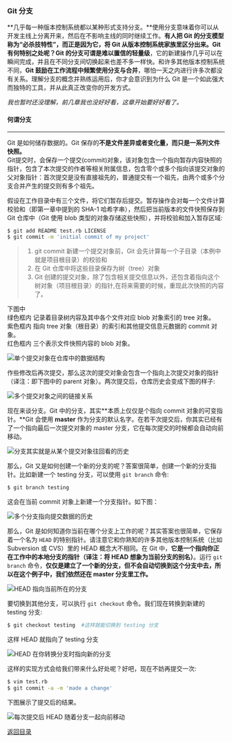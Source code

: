 
### Git 分支

**几乎每一种版本控制系统都以某种形式支持分支。**使用分支意味着你可以从开发主线上分离开来，然后在不影响主线的同时继续工作。**有人把 Git 的分支模型称为“必杀技特性”，**而正是因为它，将 Git 从版本控制系统家族里区分出来。Git 有何特别之处呢？Git 的分支可谓是难以置信的**轻量级**，它的新建操作几乎可以在瞬间完成，并且在不同分支间切换起来也差不多一样快。和许多其他版本控制系统不同，**Git 鼓励在工作流程中频繁使用分支与合并**，哪怕一天之内进行许多次都没有关系。理解分支的概念并熟练运用后，你才会意识到为什么 Git 是一个如此强大而独特的工具，并从此真正改变你的开发方式。

*我也暂时还没理解，前几章我也没好好看，这章开始要好好看了。*

#### 何谓分支

- - -

Git 是如何储存数据的。Git 保存的**不是文件差异或者变化量，而只是一系列文件快照。**   
Git提交时，会保存一个提交(commit)对象，该对象包含一个指向暂存内容快照的指针，包含了本次提交的作者等相关附属信息，包含零个或多个指向该提交对象的父对象指针：首次提交是没有直接祖先的，普通提交有一个祖先，由两个或多个分支合并产生的提交则有多个祖先。   

假设在工作目录中有三个文件，将它们暂存后提交。暂存操作会对每一个文件计算校验和（即第一章中提到的 SHA-1 哈希字串），然后把当前版本的文件快照保存到 Git 仓库中（Git 使用 blob 类型的对象存储这些快照），并将校验和加入暂存区域:


```bash
$ git add README test.rb LICENSE
$ git commit -m 'initial commit of my project'
```

> 1. git commit 新建一个提交对象前，Git 会先计算每一个子目录（本例中就是项目根目录）的校验和   
> 2. 在 Git 仓库中将这些目录保存为树（tree）对象
> 3. Git 创建的提交对象，除了包含相关提交信息以外，还包含着指向这个树对象（项目根目录）的指针,在将来需要的时候，重现此次快照的内容了。


下图中  
绿色框内 记录着目录树内容及其中各个文件对应 blob 对象索引的 tree 对象。    
紫色框内 指向 tree 对象（根目录）的索引和其他提交信息元数据的 commit 对象。     
红色框内 三个表示文件快照内容的 blob 对象。    

![单个提交对象在仓库中的数据结构](http://docs.pythontab.com/github/gitbook/_images/18333fig0301-tn.png)     

作些修改后再次提交，那么这次的提交对象会包含一个指向上次提交对象的指针（译注：即下图中的 parent 对象）。两次提交后，仓库历史会变成下图的样子:

![多个提交对象之间的链接关系](http://docs.pythontab.com/github/gitbook/_images/18333fig0302-tn.png)

现在来谈分支。Git 中的分支，其实**本质上仅仅是个指向 commit 对象的可变指针。**Git 会使用 **master** 作为分支的默认名字。在若干次提交后，你其实已经有了一个指向最后一次提交对象的 master 分支，它在每次提交的时候都会自动向前移动。

![ 分支其实就是从某个提交对象往回看的历史](http://docs.pythontab.com/github/gitbook/_images/18333fig0303-tn.png)

那么，Git 又是如何创建一个新的分支的呢？答案很简单，创建一个新的分支指针。比如新建一个 testing 分支，可以使用 `git branch` 命令:

```bash
$ git branch testing
```

这会在当前 commit 对象上新建一个分支指针。如下图：

![多个分支指向提交数据的历史](http://docs.pythontab.com/github/gitbook/_images/18333fig0304-tn.png)

那么，Git 是如何知道你当前在哪个分支上工作的呢？其实答案也很简单，它保存着一个名为 `HEAD` 的特别指针。请注意它和你熟知的许多其他版本控制系统（比如 Subversion 或 CVS）里的 HEAD 概念大不相同。在 Git 中，**它是一个指向你正在工作中的本地分支的指针（译注：将 HEAD 想象为当前分支的别名）**。运行 `git branch` 命令，**仅仅是建立了一个新的分支，但不会自动切换到这个分支中去，所以在这个例子中，我们依然还在 master 分支里工作。**

![HEAD 指向当前所在的分支](http://docs.pythontab.com/github/gitbook/_images/18333fig0305-tn.png)

要切换到其他分支，可以执行 `git checkout` 命令。我们现在转换到新建的 testing 分支:

```bash
$ git checkout testing  #这样就能切换到 testing 分支
```

这样 HEAD 就指向了 testing 分支

![HEAD 在你转换分支时指向新的分支](http://docs.pythontab.com/github/gitbook/_images/18333fig0306-tn.png)

这样的实现方式会给我们带来什么好处呢？好吧，现在不妨再提交一次:

```bash
$ vim test.rb
$ git commit -a -m 'made a change'
```

下图展示了提交后的结果。

![每次提交后 HEAD 随着分支一起向前移动](http://docs.pythontab.com/github/gitbook/_images/18333fig0307-tn.png)












[返回目录](https://github.com/wdyggh/note)
